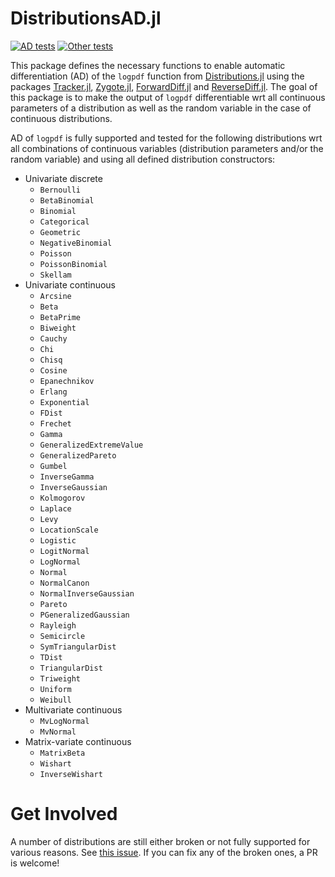 # DistributionsAD.jl

[![AD tests](https://github.com/TuringLang/DistributionsAD.jl/actions/workflows/AD.yml/badge.svg?branch=master)](https://github.com/TuringLang/DistributionsAD.jl/actions/workflows/AD.yml?query=branch%3Amaster)
[![Other tests](https://github.com/TuringLang/DistributionsAD.jl/actions/workflows/Others.yml/badge.svg?branch=master)](https://github.com/TuringLang/DistributionsAD.jl/actions/workflows/Others.yml?query=branch%3Amaster)

This package defines the necessary functions to enable automatic differentiation (AD) of the `logpdf` function from [Distributions.jl](https://github.com/JuliaStats/Distributions.jl) using the packages [Tracker.jl](https://github.com/FluxML/Tracker.jl), [Zygote.jl](https://github.com/FluxML/Zygote.jl), [ForwardDiff.jl](https://github.com/JuliaDiff/ForwardDiff.jl) and [ReverseDiff.jl](https://github.com/JuliaDiff/ReverseDiff.jl). The goal of this package is to make the output of `logpdf` differentiable wrt all continuous parameters of a distribution as well as the random variable in the case of continuous distributions.

AD of `logpdf` is fully supported and tested for the following distributions wrt all combinations of continuous variables (distribution parameters and/or the random variable) and using all defined distribution constructors:
- Univariate discrete
    - `Bernoulli`
    - `BetaBinomial`
    - `Binomial`
    - `Categorical`
    - `Geometric`
    - `NegativeBinomial`
    - `Poisson`
    - `PoissonBinomial`
    - `Skellam`
- Univariate continuous
    - `Arcsine`
    - `Beta`
    - `BetaPrime`
    - `Biweight`
    - `Cauchy`
    - `Chi`
    - `Chisq`
    - `Cosine`
    - `Epanechnikov`
    - `Erlang`
    - `Exponential`
    - `FDist`
    - `Frechet`
    - `Gamma`
    - `GeneralizedExtremeValue`
    - `GeneralizedPareto`
    - `Gumbel`
    - `InverseGamma`
    - `InverseGaussian`
    - `Kolmogorov`
    - `Laplace`
    - `Levy`
    - `LocationScale`
    - `Logistic`
    - `LogitNormal`
    - `LogNormal`
    - `Normal`
    - `NormalCanon`
    - `NormalInverseGaussian`
    - `Pareto`
    - `PGeneralizedGaussian`
    - `Rayleigh`
    - `Semicircle`
    - `SymTriangularDist`
    - `TDist`
    - `TriangularDist`
    - `Triweight`
    - `Uniform`
    - `Weibull`
- Multivariate continuous
    - `MvLogNormal`
    - `MvNormal`
- Matrix-variate continuous
    - `MatrixBeta`
    - `Wishart`
    - `InverseWishart`

# Get Involved

A number of distributions are still either broken or not fully supported for various reasons. See [this issue](https://github.com/TuringLang/DistributionsAD.jl/issues/2). If you can fix any of the broken ones, a PR is welcome!
